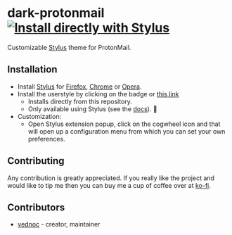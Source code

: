 # dark-protonmail [![Install directly with Stylus][badge]][style]
Customizable [Stylus][stylus] theme for ProtonMail.

## Installation
- Install [Stylus][stylus] for [Firefox][amo], [Chrome][cws] or [Opera][aoe].
- Install the userstyle by clicking on the badge or [this link][style]
    - Installs directly from this repository.  
    - Only available using Stylus (see the [docs][usercss]). :tada:
- Customization:
    - Open Stylus extension popup, click on the cogwheel icon and that will
      open up a configuration menu from which you can set your own preferences.

## Contributing
Any contribution is greatly appreciated. If you really like the project and
would like to tip me then you can buy me a cup of coffee over at [ko-fi][ko-fi].

## Contributors
- [vednoc](https://gitlab.com/vednoc) - creator, maintainer

<!-- Links. -->
[amo]: https://addons.mozilla.org/en-US/firefox/addon/styl-us/
[cws]: https://chrome.google.com/webstore/detail/stylus/clngdbkpkpeebahjckkjfobafhncgmne
[aoe]: https://addons.opera.com/en-gb/extensions/details/stylus/
[stylus]: https://github.com/openstyles/stylus
[usercss]: https://github.com/openstyles/stylus/wiki/Usercss
[badge]: https://img.shields.io/badge/Install%20directly%20with-Stylus-116b59.svg?longCache=true&style=for-the-badge
[style]: https://gitlab.com/vednoc/dark-discord/raw/master/discord.user.styl
[ko-fi]: https://ko-fi.com/vednoc
